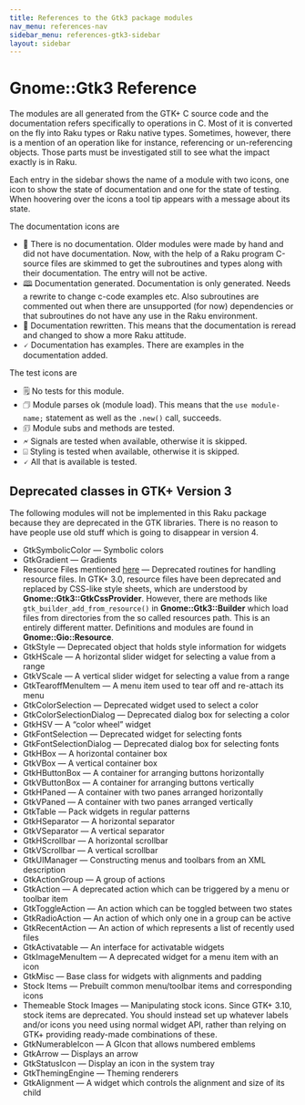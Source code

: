 ```yaml
---
title: References to the Gtk3 package modules
nav_menu: references-nav
sidebar_menu: references-gtk3-sidebar
layout: sidebar
---
```

# Gnome::Gtk3 Reference

The modules are all generated from the GTK+ C source code and the documentation refers specifically to operations in C. Most of it is converted on the fly into Raku types or Raku native types. Sometimes, however, there is a mention of an operation like for instance, referencing or un-referencing objects. Those parts must be investigated still to see what the impact exactly is in Raku.

Each entry in the sidebar shows the name of a module with two icons, one icon to show the state of documentation and one for the state of testing. When hoovering over the icons a tool tip appears with a message about its state.

The documentation icons are
* 📔 There is no documentation. Older modules were made by hand and did not have documentation. Now, with the help of a Raku program C-source files are skimmed to get the subroutines and types along with their documentation. The entry will not be active.
* 🕮 Documentation generated. Documentation is only generated. Needs a rewrite to change c-code examples etc. Also subroutines are commented out when there are unsupported (for now) dependencies or that subroutines do not have any use in the Raku environment.
* 📖 Documentation rewritten. This means that the documentation is reread and changed to show a more Raku attitude.
* 🗸 Documentation has examples. There are examples in the documentation added.

The test icons are
* 🗒 No tests for this module.
* 🗇 Module parses ok (module load). This means that the `use module-name;` statement as well as the `.new()` call, succeeds.
* 🗊 Module subs and methods are tested.
* 🗲 Signals are tested when available, otherwise it is skipped.
* ⌺ Styling is tested when available, otherwise it is skipped.
* 🗸 All that is available is tested.

## Deprecated classes in GTK+ Version 3

The following modules will not be implemented in this Raku package because they are deprecated in the GTK libraries. There is no reason to have people use old stuff which is going to disappear in version 4.

* GtkSymbolicColor — Symbolic colors
* GtkGradient — Gradients
* Resource Files mentioned [here](https://developer.gnome.org/gtk3/stable/gtk3-Resource-Files.html) — Deprecated routines for handling resource files. In GTK+ 3.0, resource files have been deprecated and replaced by CSS-like style sheets, which are understood by **Gnome::Gtk3::GtkCssProvider**. However, there are methods like `gtk_builder_add_from_resource()` in **Gnome::Gtk3::Builder** which load files from directories from the so called resources path. This is an entirely different matter. Definitions and modules are found in **Gnome::Gio::Resource**.
* GtkStyle — Deprecated object that holds style information for widgets
* GtkHScale — A horizontal slider widget for selecting a value from a range
* GtkVScale — A vertical slider widget for selecting a value from a range
* GtkTearoffMenuItem — A menu item used to tear off and re-attach its menu
* GtkColorSelection — Deprecated widget used to select a color
* GtkColorSelectionDialog — Deprecated dialog box for selecting a color
* GtkHSV — A “color wheel” widget
* GtkFontSelection — Deprecated widget for selecting fonts
* GtkFontSelectionDialog — Deprecated dialog box for selecting fonts
* GtkHBox — A horizontal container box
* GtkVBox — A vertical container box
* GtkHButtonBox — A container for arranging buttons horizontally
* GtkVButtonBox — A container for arranging buttons vertically
* GtkHPaned — A container with two panes arranged horizontally
* GtkVPaned — A container with two panes arranged vertically
* GtkTable — Pack widgets in regular patterns
* GtkHSeparator — A horizontal separator
* GtkVSeparator — A vertical separator
* GtkHScrollbar — A horizontal scrollbar
* GtkVScrollbar — A vertical scrollbar
* GtkUIManager — Constructing menus and toolbars from an XML description
* GtkActionGroup — A group of actions
* GtkAction — A deprecated action which can be triggered by a menu or toolbar item
* GtkToggleAction — An action which can be toggled between two states
* GtkRadioAction — An action of which only one in a group can be active
* GtkRecentAction — An action of which represents a list of recently used files
* GtkActivatable — An interface for activatable widgets
* GtkImageMenuItem — A deprecated widget for a menu item with an icon
* GtkMisc — Base class for widgets with alignments and padding
* Stock Items — Prebuilt common menu/toolbar items and corresponding icons
* Themeable Stock Images — Manipulating stock icons. Since GTK+ 3.10, stock items are deprecated. You should instead set up whatever labels and/or icons you need using normal widget API, rather than relying on GTK+ providing ready-made combinations of these.
* GtkNumerableIcon — A GIcon that allows numbered emblems
* GtkArrow — Displays an arrow
* GtkStatusIcon — Display an icon in the system tray
* GtkThemingEngine — Theming renderers
* GtkAlignment — A widget which controls the alignment and size of its child
